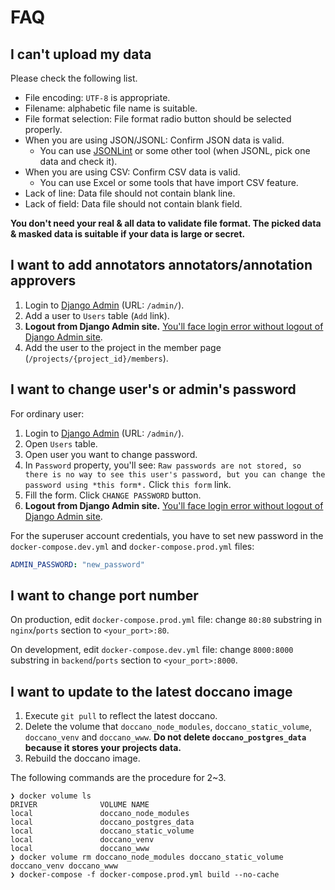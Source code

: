 # FAQ

## I can't upload my data

Please check the following list.

- File encoding: `UTF-8` is appropriate.
- Filename: alphabetic file name is suitable.
- File format selection: File format radio button should be selected properly.
- When you are using JSON/JSONL: Confirm JSON data is valid.
  - You can use [JSONLint](https://jsonlint.com/) or some other tool (when JSONL, pick one data and check it).
- When you are using CSV: Confirm CSV data is valid.
  - You can use Excel or some tools that have import CSV feature. 
- Lack of line: Data file should not contain blank line.
- Lack of field: Data file should not contain blank field.

**You don't need your real & all data to validate file format. The picked data & masked data is suitable if your data is large or secret.**

## I want to add annotators annotators/annotation approvers

1. Login to [Django Admin](https://djangobook.com/django-admin-site/) (URL: `/admin/`).
2. Add a user to `Users` table (`Add` link).
3. **Logout from Django Admin site.** [You'll face login error without logout of Django Admin site](https://github.com/doccano/doccano/issues/723).
4. Add the user to the project in the member page (`/projects/{project_id}/members`).

## I want to change user's or admin's password

For ordinary user:

1. Login to [Django Admin](https://djangobook.com/django-admin-site/) (URL: `/admin/`).
2. Open `Users` table.
3. Open user you want to change password.
4. In `Password` property, you'll see: `Raw passwords are not stored, so there is no way to see this user's password, but you can change the password using *this form*.` Click `this form` link.
5. Fill the form. Click `CHANGE PASSWORD` button.
6. **Logout from Django Admin site.** [You'll face login error without logout of Django Admin site](https://github.com/doccano/doccano/issues/723).

For the superuser account credentials, you have to set new password in the `docker-compose.dev.yml` and `docker-compose.prod.yml` files:

```yml
ADMIN_PASSWORD: "new_password"
```

## I want to change port number

On production, edit `docker-compose.prod.yml` file: change `80:80` substring in `nginx`/`ports` section to `<your_port>:80`.

On development, edit `docker-compose.dev.yml` file: change `8000:8000` substring in `backend`/`ports` section to `<your_port>:8000`.

## I want to update to the latest doccano image

1. Execute `git pull` to reflect the latest doccano.
2. Delete the volume that `doccano_node_modules`, `doccano_static_volume`, `doccano_venv` and `doccano_www`.
  **Do not delete `doccano_postgres_data` because it stores your projects data.**
3. Rebuild the doccano image.

The following commands are the procedure for 2~3.

```
❯ docker volume ls
DRIVER              VOLUME NAME
local               doccano_node_modules
local               doccano_postgres_data
local               doccano_static_volume
local               doccano_venv
local               doccano_www
❯ docker volume rm doccano_node_modules doccano_static_volume doccano_venv doccano_www
❯ docker-compose -f docker-compose.prod.yml build --no-cache
```
